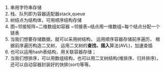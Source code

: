 1. 串用字符串存储
2. 栈、队列即为容器适配器stack,queue
3. 树结点为结构体，可用顺序结构存储
4. 图~邻接矩阵~二维数组如容器
  ~邻接表~结点用一维数组~每个结点分配一个链表
5. 当我们想要存储数据，就可以采用树结构，
  运用顺序容器存储前序遍历，
  根据前序遍历构造二叉树，
  运用二叉树的**查找、插入**算法(AVL)，加速查插
6. 也可以运用hash表结构，用关联容器存储；
7. 当我们想排序，可以用数组结构，也可以用二叉树结构(堆排序、归并排序)，还可以自动容器封装好的快排(sort)等等。

